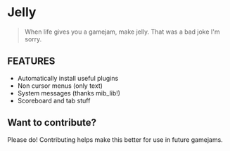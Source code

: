 # Jelly

> When life gives you a gamejam, make jelly. That was a bad joke I'm sorry.

## FEATURES
- Automatically install useful plugins
- Non cursor menus (only text)
- System messages (thanks mib_lib!)
- Scoreboard and tab stuff

## Want to contribute?

Please do! Contributing helps make this better for use in future gamejams.
